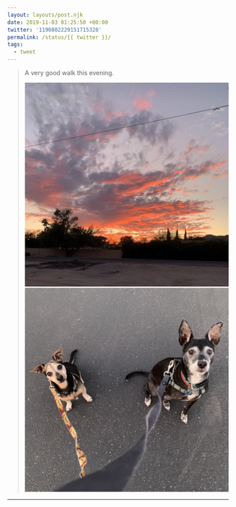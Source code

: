 ```yaml
---
layout: layouts/post.njk
date: 2019-11-03 01:25:50 +00:00
twitter: '1190802229151715328'
permalink: /status/{{ twitter }}/
tags: 
  - tweet
---
```


> A very good walk this evening. 
> 
> ![Red and purple clouds at sunset.](/img/1190802229151715328-EIaUTuGWkAEL1fh.jpg)
> ![Two pups on leashes.](/img/1190802229151715328-EIaUTuHWwAAfYlY.jpg)

---
